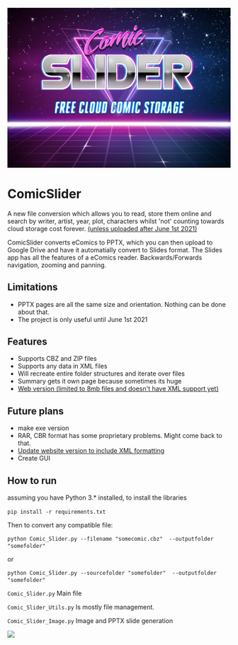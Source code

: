 ![](static/CSLogo.jpg)
# ComicSlider
A new file conversion which allows you to read, store them online and search by writer, artist, year, plot, characters whilst 'not' counting towards cloud storage cost forever. [(unless uploaded after June 1st 2021)](https://blog.google/products/photos/storage-policy-update#:~:text=You%20can%20learn%20more%20about,storage%20provided%20through%20Google%20One.)
 
 
 ComicSlider converts eComics to PPTX, which you can then upload to Google Drive and have it automatially convert to Slides format.
 The Slides app has all the features of a eComics reader. Backwards/Forwards navigation, zooming and panning.

## Limitations

- PPTX pages are all the same size and orientation. Nothing can be done about that.
- The project is only useful until June 1st 2021 

## Features

- Supports CBZ and ZIP files
- Supports any data in XML files
- Will recreate entire folder structures and iterate over files
- Summary gets it own page because sometimes its huge
- [Web version (limited to 8mb files and doesn't have XML support yet)](http://cbz-to-pptx.com/)

## Future plans

- make exe version
- RAR, CBR format has some proprietary problems. Might come back to that.
- [Update website version to include XML formatting](http://cbz-to-pptx.com/)
- Create GUI

## How to run

assuming you have Python 3.* installed, to install the libraries

```pip install -r requirements.txt```

Then to convert any compatible file:
```
python Comic_Slider.py --filename "somecomic.cbz"  --outputfolder "somefolder"
```

or
```
python Comic_Slider.py --sourcefolder "somefolder"  --outputfolder "somefolder"
```

`Comic_Slider.py`
Main file 

`Comic_Slider_Utils.py`
Is mostly file management.

`Comic_Slider_Image.py`
Image and PPTX slide generation

![](static/robot.jpg)